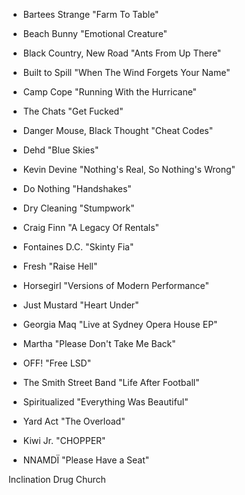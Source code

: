 * Bartees Strange "Farm To Table"
* Beach Bunny "Emotional Creature"
* Black Country, New Road "Ants From Up There"
* Built to Spill "When The Wind Forgets Your Name"
* Camp Cope "Running With the Hurricane"
* The Chats "Get Fucked"
* Danger Mouse, Black Thought "Cheat Codes"
* Dehd "Blue Skies"
* Kevin Devine "Nothing's Real, So Nothing's Wrong"
* Do Nothing "Handshakes"
* Dry Cleaning "Stumpwork"
* Craig Finn "A Legacy Of Rentals"
* Fontaines D.C. "Skinty Fia"
* Fresh "Raise Hell"
* Horsegirl "Versions of Modern Performance"
* Just Mustard "Heart Under"
* Georgia Maq "Live at Sydney Opera House EP"
* Martha "Please Don't Take Me Back"
* OFF! "Free LSD"
* The Smith Street Band "Life After Football"
* Spiritualized "Everything Was Beautiful"

* Yard Act "The Overload"
* Kiwi Jr. "CHOPPER"

* NNAMDÏ "Please Have a Seat"

Inclination
Drug Church
